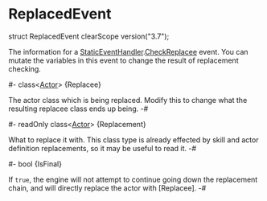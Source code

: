 # ReplacedEvent

[CheckReplacee]: StaticEventHandler.md#mthd-CheckReplacee

[Actor]: ../Base/Actor.md
[StaticEventHandler]: StaticEventHandler.md

<!-- api-declaration -->
struct ReplacedEvent clearScope version("3.7");

<!-- api-definition -->
The information for a [StaticEventHandler].[CheckReplacee] event. You
can mutate the variables in this event to change the result of
replacement checking.

<!-- api-members -->
#-
class\<[Actor]> {Replacee}

The actor class which is being replaced. Modify this to change what
the resulting replacee class ends up being.
-#

#-
readOnly class\<[Actor]> {Replacement}

What to replace it with. This class type is already effected by skill
and actor definition replacements, so it may be useful to read it.
-#

#-
bool {IsFinal}

If `true`, the engine will not attempt to continue going down the
replacement chain, and will directly replace the actor with
[Replacee].
-#
